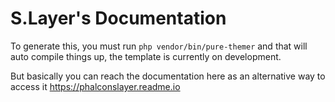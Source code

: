 # S.Layer's Documentation

To generate this, you must run `php vendor/bin/pure-themer` and that will auto compile things up, the template is currently on development.

But basically you can reach the documentation here as an alternative way to access it <a href="https://phalconslayer.readme.io">https://phalconslayer.readme.io</a>

